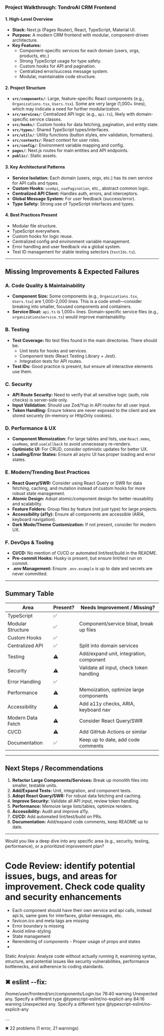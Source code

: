 ### Project Walkthrough: TondroAI CRM Frontend

#### 1. **High-Level Overview**

- **Stack:** Next.js (Pages Router), React, TypeScript, Material UI.
- **Purpose:** A modern CRM frontend with modular, component-driven architecture.
- **Key Features:**
  - Component-specific services for each domain (users, orgs, products, etc.)
  - Strong TypeScript usage for type safety.
  - Custom hooks for API and pagination.
  - Centralized error/success message system.
  - Modular, maintainable code structure.

#### 2. **Project Structure**

- **`src/components/`**: Large, feature-specific React components (e.g., `Organizations.tsx`, `Users.tsx`). Some are very large (1,000+ lines), which may indicate a need for further modularization.
- **`src/services/`**: Centralized API logic (e.g., `api.ts`), likely with domain-specific service classes.
- **`src/hooks/`**: Custom hooks for data fetching, pagination, and entity state.
- **`src/types/`**: Shared TypeScript types/interfaces.
- **`src/utils/`**: Utility functions (button styles, env validation, formatters).
- **`src/contexts/`**: React context for user roles.
- **`src/config/`**: Environment variable mapping and config.
- **`pages/`**: Next.js routes for main entities and API endpoints.
- **`public/`**: Static assets.

#### 3. **Key Architectural Patterns**

- **Service Isolation:** Each domain (users, orgs, etc.) has its own service for API calls and types.
- **Custom Hooks:** `useApi`, `usePagination`, etc., abstract common logic.
- **Centralized API Client:** Handles auth, errors, and interceptors.
- **Global Message System:** For user feedback (success/error).
- **Type Safety:** Strong use of TypeScript interfaces and types.

#### 4. **Best Practices Present**

- Modular file structure.
- TypeScript everywhere.
- Custom hooks for logic reuse.
- Centralized config and environment variable management.
- Error handling and user feedback via a global system.
- Test ID management for stable testing selectors (`testIds.ts`).

---

## **Missing Improvements & Expected Failures**

### **A. Code Quality & Maintainability**

- **Component Size:** Some components (e.g., `Organizations.tsx`, `Users.tsx`) are 1,000–2,000 lines. This is a code smell—consider breaking into smaller, focused components and containers.
- **Service Bloat:** `api.ts` is 1,000+ lines. Domain-specific service files (e.g., `organizationsService.ts`) would improve maintainability.

### **B. Testing**

- **Test Coverage:** No test files found in the main directories. There should be:
  - Unit tests for hooks and services.
  - Component tests (React Testing Library + Jest).
  - Integration tests for API routes.
- **Test IDs:** Good practice is present, but ensure all interactive elements use them.

### **C. Security**

- **API Route Security:** Need to verify that all sensitive logic (auth, role checks) is server-side only.
- **Input Validation:** Should use Zod/Yup in API routes for all user input.
- **Token Handling:** Ensure tokens are never exposed to the client and are stored securely (in-memory or HttpOnly cookies).

### **D. Performance & UX**

- **Component Memoization:** For large tables and lists, use `React.memo`, `useMemo`, and `useCallback` to avoid unnecessary re-renders.
- **Optimistic UI:** For CRUD, consider optimistic updates for better UX.
- **Loading/Error States:** Ensure all async UI has proper loading and error states.

### **E. Modern/Trending Best Practices**

- **React Query/SWR:** Consider using React Query or SWR for data fetching, caching, and mutation instead of custom hooks for more robust state management.
- **Atomic Design:** Adopt atomic/component design for better reusability and scalability.
- **Feature Folders:** Group files by feature (not just type) for large projects.
- **Accessibility (a11y):** Ensure all components are accessible (ARIA, keyboard navigation).
- **Dark Mode/Theme Customization:** If not present, consider for modern UX.

### **F. DevOps & Tooling**

- **CI/CD:** No mention of CI/CD or automated lint/test/build in the README.
- **Pre-commit Hooks:** Husky is present, but ensure lint/test run on commit.
- **.env Management:** Ensure `.env.example` is up to date and secrets are never committed.

---

## **Summary Table**

| Area              | Present? | Needs Improvement / Missing?             |
| ----------------- | -------- | ---------------------------------------- |
| TypeScript        | ✅       |                                          |
| Modular Structure | ✅       | Component/service bloat, break up files  |
| Custom Hooks      | ✅       |                                          |
| Centralized API   | ✅       | Split into domain services               |
| Testing           | ⚠️       | Add/expand unit, integration, component  |
| Security          | ⚠️       | Validate all input, check token handling |
| Error Handling    | ✅       |                                          |
| Performance       | ⚠️       | Memoization, optimize large components   |
| Accessibility     | ⚠️       | Add a11y checks, ARIA, keyboard nav      |
| Modern Data Fetch | ⚠️       | Consider React Query/SWR                 |
| CI/CD             | ⚠️       | Add GitHub Actions or similar            |
| Documentation     | ✅       | Keep up to date, add code comments       |

---

## **Next Steps / Recommendations**

1. **Refactor Large Components/Services:** Break up monolith files into smaller, testable units.
2. **Add/Expand Tests:** Unit, integration, and component tests.
3. **Adopt React Query/SWR:** For robust data fetching and caching.
4. **Improve Security:** Validate all API input, review token handling.
5. **Performance:** Memoize large lists/tables, optimize renders.
6. **Accessibility:** Audit and improve a11y.
7. **CI/CD:** Add automated lint/test/build on PRs.
8. **Documentation:** Add/expand code comments, keep README up to date.

---

Would you like a deep dive into any specific area (e.g., security, testing, performance), or a prioritized improvement plan?

# Code Review: identify potential issues, bugs, and areas for improvement. Check code quality and security enhancements

- Each component should have their own service and api calls, instead api.ts, same goes for interfaces, global messages, etc.
- favicon.ico and meta tags are missing
- Error boundary is missing
- Avoid inline-styling
- State management
- Rerendering of components - Proper usage of props and states
-

Static Analysis:
Analyze code without actually running it, examining syntax, structure, and potential issues like security vulnerabilities, performance bottlenecks, and adherence to coding standards.

## ✖ eslint --fix:

/home/user/frontend/src/components/Login.tsx
76:40 warning Unexpected any. Specify a different type @typescript-eslint/no-explicit-any
84:16 warning Unexpected any. Specify a different type @typescript-eslint/no-explicit-any

....

✖ 22 problems (1 error, 21 warnings)
